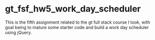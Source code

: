 # gt_fsf_hw5_work_day_scheduler
This is the fifth assignment related to the gt full stack course I took, with goal being to mature some starter code and build a work day scheduler using jQuery.
